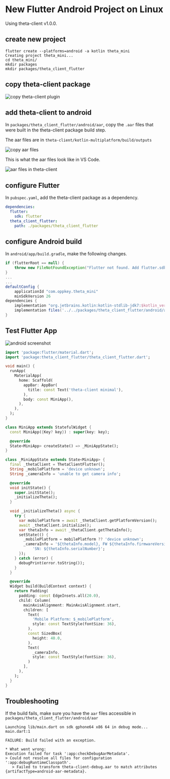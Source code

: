 # New Flutter Android Project on Linux

Using theta-client v1.0.0.

## create new project

```text
flutter create --platforms=android -a kotlin theta_mini
Creating project theta_mini...
cd theta_mini/
mkdir packages
mkdir packages/theta_client_flutter
```

## copy theta-client package

![copy theta-client plugin](../images/flutter/linux/copy_flutter_plugin.png)

## add theta-client to android

In `packages/theta_client_flutter/android/aar`, copy the `.aar` files
that were built in the theta-client package build step.

The aar files are in
`theta-client/kotlin-multiplatform/build/outputs`

![copy aar files](../images/flutter/linux/copy_aar.png)

This is what the aar files look like in VS Code.

![aar files in theta-client](../images/flutter/linux/aar_files.png)

## configure Flutter

In `pubspec.yaml`, add the theta-client package as a dependency.

```yaml
dependencies:
  flutter:
    sdk: flutter
  theta_client_flutter:
    path: ./packages/theta_client_flutter
```

## configure Android build

In `android/app/build.gradle`, make the following changes.

```groovy
if (flutterRoot == null) {
    throw new FileNotFoundException("Flutter not found. Add flutter.sdk in local.properties.")
}
...
...
defaultConfig {
    applicationId "com.oppkey.theta_mini"
    minSdkVersion 26
dependencies {
    implementation "org.jetbrains.kotlin:kotlin-stdlib-jdk7:$kotlin_version"
    implementation files('../../packages/theta_client_flutter/android/aar/theta-client-debug.aar')    
}    
```

## Test Flutter App

![android screenshot](../images/flutter/linux/android_minimal_screenshot.png)

```dart
import 'package:flutter/material.dart';
import 'package:theta_client_flutter/theta_client_flutter.dart';

void main() {
  runApp(
    MaterialApp(
      home: Scaffold(
        appBar: AppBar(
          title: const Text('theta-client minimal'),
        ),
        body: const MiniApp(),
      ),
    ),
  );
}

class MiniApp extends StatefulWidget {
  const MiniApp({Key? key}) : super(key: key);

  @override
  State<MiniApp> createState() => _MiniAppState();
}

class _MiniAppState extends State<MiniApp> {
  final _thetaClient = ThetaClientFlutter();
  String _mobilePlatform = 'device unknown';
  String _cameraInfo = 'unable to get camera info';

  @override
  void initState() {
    super.initState();
    _initializeTheta();
  }

  void _initializeTheta() async {
    try {
      var mobilePlatform = await _thetaClient.getPlatformVersion();
      await _thetaClient.initialize();
      var thetaInfo = await _thetaClient.getThetaInfo();
      setState(() {
        _mobilePlatform = mobilePlatform ?? 'device unknown';
        _cameraInfo = '${thetaInfo.model}, FW ${thetaInfo.firmwareVersion},'
            'SN: ${thetaInfo.serialNumber}';
      });
    } catch (error) {
      debugPrint(error.toString());
    }
  }

  @override
  Widget build(BuildContext context) {
    return Padding(
      padding: const EdgeInsets.all(20.0),
      child: Column(
        mainAxisAlignment: MainAxisAlignment.start,
        children: [
          Text(
            'Mobile Platform: $_mobilePlatform',
            style: const TextStyle(fontSize: 36),
          ),
          const SizedBox(
            height: 40.0,
          ),
          Text(
            _cameraInfo,
            style: const TextStyle(fontSize: 36),
          )
        ],
      ),
    );
  }
}

```

## Troubleshooting

If the build fails, make sure you have the `aar` files accessible in
`packages/theta_client_flutter/android/aar`

```text
Launching lib/main.dart on sdk gphone64 x86 64 in debug mode...
main.dart:1

FAILURE: Build failed with an exception.

* What went wrong:
Execution failed for task ':app:checkDebugAarMetadata'.
> Could not resolve all files for configuration ':app:debugRuntimeClasspath'.
   > Failed to transform theta-client-debug.aar to match attributes {artifactType=android-aar-metadata}.
```
